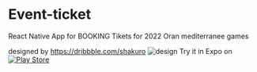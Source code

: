 # Event-ticket

React Native App for BOOKING Tikets for 2022 Oran mediterranee games

designed by https://dribbble.com/shakuro
![design](/assets/interface.png)
Try it in Expo on [![Play Store](./doc/expo-logo.svg)](https://expo.dev/@brahim360/event-ticket)

